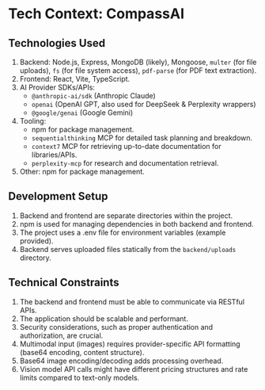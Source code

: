 # Tech Context: CompassAI

## Technologies Used
1. Backend: Node.js, Express, MongoDB (likely), Mongoose, `multer` (for file uploads), `fs` (for file system access), `pdf-parse` (for PDF text extraction).
2. Frontend: React, Vite, TypeScript.
3. AI Provider SDKs/APIs:
    - `@anthropic-ai/sdk` (Anthropic Claude)
    - `openai` (OpenAI GPT, also used for DeepSeek & Perplexity wrappers)
    - `@google/genai` (Google Gemini)
4. Tooling:
    - npm for package management.
    - `sequentialthinking` MCP for detailed task planning and breakdown.
    - `context7` MCP for retrieving up-to-date documentation for libraries/APIs.
    - `perplexity-mcp` for research and documentation retrieval.
5. Other: npm for package management.

## Development Setup
1. Backend and frontend are separate directories within the project.
2. npm is used for managing dependencies in both backend and frontend.
3. The project uses a .env file for environment variables (example provided).
4. Backend serves uploaded files statically from the `backend/uploads` directory.

## Technical Constraints
1. The backend and frontend must be able to communicate via RESTful APIs.
2. The application should be scalable and performant.
3. Security considerations, such as proper authentication and authorization, are crucial.
4. Multimodal input (images) requires provider-specific API formatting (base64 encoding, content structure).
5. Base64 image encoding/decoding adds processing overhead.
6. Vision model API calls might have different pricing structures and rate limits compared to text-only models.
